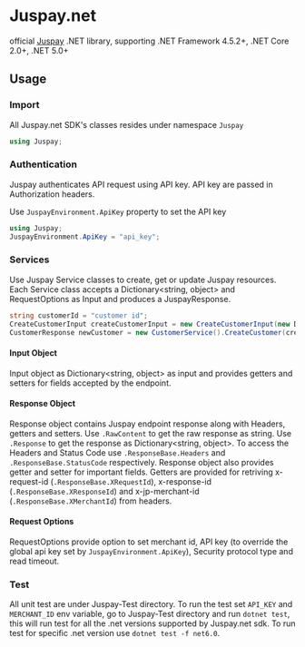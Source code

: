 # Juspay.net
official [Juspay](https://developer.juspay.in/) .NET library, supporting .NET Framework 4.5.2+, .NET Core 2.0+, .NET 5.0+

## Usage

### Import
All Juspay.net SDK's classes resides under namespace `Juspay`
```C#
using Juspay;
```
### Authentication
Juspay authenticates API request using API key. API key are passed in Authorization headers.

Use `JuspayEnvironment.ApiKey` property to set the API key

```C#
using Juspay;
JuspayEnvironment.ApiKey = "api_key";
```

### Services
Use Juspay Service classes to create, get or update Juspay resources. Each Service class accepts a Dictionary<string, object> and RequestOptions as Input and produces a JuspayResponse.

```C#
string customerId = "customer id";
CreateCustomerInput createCustomerInput = new CreateCustomerInput(new Dictionary<string, object>{ {"object_reference_id", $"{customerId}"}, {"mobile_number", "1234567890"}, {"email_address", "customer@juspay.com"}, {"mobile_country_code", "91"} });
CustomerResponse newCustomer = new CustomerService().CreateCustomer(createCustomerInput, new RequestOptions("merchant_id", null, null, null));
```

#### Input Object
Input object as Dictionary<string, object> as input and provides getters and setters for fields accepted by the endpoint.

#### Response Object
Response object contains Juspay endpoint response along with Headers, getters and setters. Use ```.RawContent``` to get the raw response as string. Use ```.Response``` to get the response as Dictionary<string, object>. To access the Headers and Status Code use ```.ResponseBase.Headers``` and ```.ResponseBase.StatusCode``` respectively. Response object also provides getter and setter for important fields. Getters are provided for retriving x-request-id (```.ResponseBase.XRequestId```), x-response-id (```.ResponseBase.XResponseId```) and x-jp-merchant-id (```.ResponseBase.XMerchantId```) from headers.

#### Request Options
RequestOptions provide option to set merchant id, API key (to override the global api key set by ```JuspayEnvironment.ApiKey```), Security protocol type and read timeout.

### Test
All unit test are under Juspay-Test directory. To run the test set    ```API_KEY``` and ```MERCHANT_ID``` env variable, go to Juspay-Test directory and run ```dotnet test```, this will run test for all the .net versions supported by Juspay.net sdk. To run test for specific .net version use ```dotnet test -f net6.0```.






